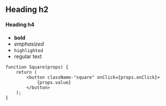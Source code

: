 ## Heading h2

#### Heading h4

- **bold**
- *emphasized*
- `highlighted`
- regular text

```
function Square(props) {
    return (
        <button className-"square" onClick={props.onClick}>
            {props.value}
        </button>
    );
}
```
